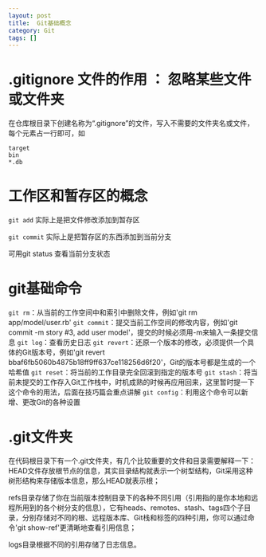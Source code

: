 ```yaml
---
layout: post
title:  Git基础概念
category: Git
tags: []
---
```

# .gitignore 文件的作用 ： 忽略某些文件或文件夹
在仓库根目录下创建名称为“.gitignore”的文件，写入不需要的文件夹名或文件，每个元素占一行即可，如
```
target
bin
*.db
```

# 工作区和暂存区的概念

`git add` 实际上是把文件修改添加到暂存区

`git commit` 实际上是把暂存区的东西添加到当前分支

可用git status 查看当前分支状态 

# git基础命令
`git rm`：从当前的工作空间中和索引中删除文件，例如'git rm app/model/user.rb'
`git commit`：提交当前工作空间的修改内容，例如'git commit -m story #3, add user model'，提交的时候必须用-m来输入一条提交信息
`git log`：查看历史日志
`git revert`：还原一个版本的修改，必须提供一个具体的Git版本号，例如'git revert bbaf6fb5060b4875b18ff9ff637ce118256d6f20'，Git的版本号都是生成的一个哈希值
`git reset`：将当前的工作目录完全回滚到指定的版本号
`git stash`：将当前未提交的工作存入Git工作栈中，时机成熟的时候再应用回来，这里暂时提一下这个命令的用法，后面在技巧篇会重点讲解
`git config`：利用这个命令可以新增、更改Git的各种设置

# .git文件夹
在代码根目录下有一个.git文件夹，有几个比较重要的文件和目录需要解释一下：
HEAD文件存放根节点的信息，其实目录结构就表示一个树型结构，Git采用这种树形结构来存储版本信息，那么HEAD就表示根；

refs目录存储了你在当前版本控制目录下的各种不同引用（引用指的是你本地和远程所用到的各个树分支的信息），它有heads、remotes、stash、tags四个子目录，分别存储对不同的根、远程版本库、Git栈和标签的四种引用，你可以通过命令'git show-ref'更清晰地查看引用信息；

logs目录根据不同的引用存储了日志信息。 

[jekyll]:      http://jekyllrb.com
[jekyll-gh]:   https://github.com/jekyll/jekyll
[jekyll-help]: https://github.com/jekyll/jekyll-help